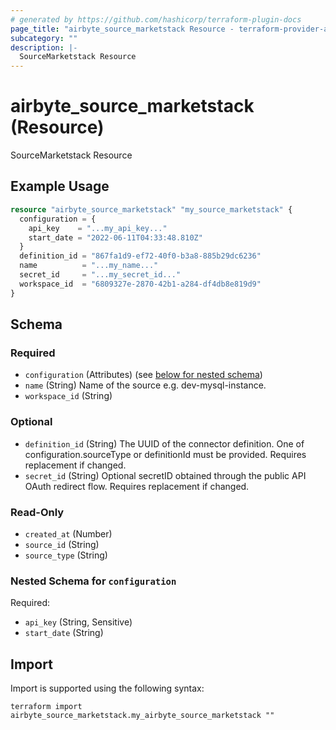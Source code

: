 ```yaml
---
# generated by https://github.com/hashicorp/terraform-plugin-docs
page_title: "airbyte_source_marketstack Resource - terraform-provider-airbyte"
subcategory: ""
description: |-
  SourceMarketstack Resource
---
```


# airbyte_source_marketstack (Resource)

SourceMarketstack Resource

## Example Usage

```terraform
resource "airbyte_source_marketstack" "my_source_marketstack" {
  configuration = {
    api_key    = "...my_api_key..."
    start_date = "2022-06-11T04:33:48.810Z"
  }
  definition_id = "867fa1d9-ef72-40f0-b3a8-885b29dc6236"
  name          = "...my_name..."
  secret_id     = "...my_secret_id..."
  workspace_id  = "6809327e-2870-42b1-a284-df4db8e819d9"
}
```

<!-- schema generated by tfplugindocs -->
## Schema

### Required

- `configuration` (Attributes) (see [below for nested schema](#nestedatt--configuration))
- `name` (String) Name of the source e.g. dev-mysql-instance.
- `workspace_id` (String)

### Optional

- `definition_id` (String) The UUID of the connector definition. One of configuration.sourceType or definitionId must be provided. Requires replacement if changed.
- `secret_id` (String) Optional secretID obtained through the public API OAuth redirect flow. Requires replacement if changed.

### Read-Only

- `created_at` (Number)
- `source_id` (String)
- `source_type` (String)

<a id="nestedatt--configuration"></a>
### Nested Schema for `configuration`

Required:

- `api_key` (String, Sensitive)
- `start_date` (String)

## Import

Import is supported using the following syntax:

```shell
terraform import airbyte_source_marketstack.my_airbyte_source_marketstack ""
```

